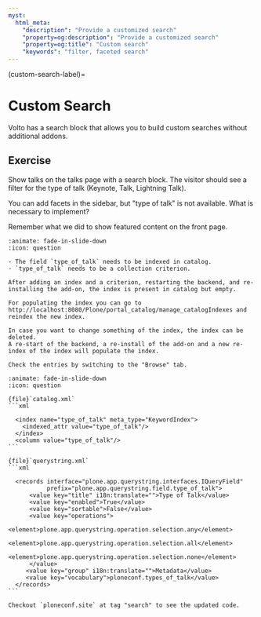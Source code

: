 ```yaml
---
myst:
  html_meta:
    "description": "Provide a customized search"
    "property=og:description": "Provide a customized search"
    "property=og:title": "Custom search"
    "keywords": "filter, faceted search"
---
```


(custom-search-label)=

# Custom Search

Volto has a search block that allows you to build custom searches without additional addons.

## Exercise

Show talks on the talks page with a search block.
The visitor should see a filter for the type of talk (Keynote, Talk, Lightning Talk).

You can add facets in the sidebar, but "type of talk" is not available.
What is necessary to implement?

Remember what we did to show featured content on the front page.

```{dropdown} Tips for a Solution
:animate: fade-in-slide-down
:icon: question

- The field `type_of_talk` needs to be indexed in catalog.
- `type_of_talk` needs to be a collection criterion.

After adding an index and a criterion, restarting the backend, and re-installing the add-on, the index is present in catalog but empty.

For populating the index you can go to http://localhost:8080/Plone/portal_catalog/manage_catalogIndexes and reindex the new index.

In case you want to change something of the index, the index can be deleted.
A re-start of the backend, a re-install of the add-on and a new re-index of the index will populate the index.

Check the entries by switching to the "Browse" tab.
```

````{dropdown} Solution
:animate: fade-in-slide-down
:icon: question

{file}`catalog.xml`
```xml

  <index name="type_of_talk" meta_type="KeywordIndex">
    <indexed_attr value="type_of_talk"/>
  </index>
  <column value="type_of_talk"/>
```

{file}`querystring.xml`
```xml

  <records interface="plone.app.querystring.interfaces.IQueryField"
           prefix="plone.app.querystring.field.type_of_talk">
      <value key="title" i18n:translate="">Type of Talk</value>
      <value key="enabled">True</value>
      <value key="sortable">False</value>
      <value key="operations">
        <element>plone.app.querystring.operation.selection.any</element>
        <element>plone.app.querystring.operation.selection.all</element>
        <element>plone.app.querystring.operation.selection.none</element>
      </value>
     <value key="group" i18n:translate="">Metadata</value>
     <value key="vocabulary">ploneconf.types_of_talk</value>
  </records>
```

Checkout `ploneconf.site` at tag "search" to see the updated code.
````
